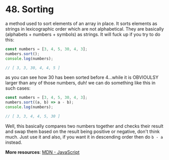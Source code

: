 # 48. Sorting
a method used to sort elements of an array in place. It sorts elements as strings in lexicographic order which are not alphabetical. They are basically (alphabets + numbers + symbols) as strings. It will fuck up if you try to do this:
```js
const numbers = [3, 4, 5, 30, 4, 3];
numbers.sort();
console.log(numbers);

// [ 3, 3, 30, 4, 4, 5 ]
```
as you can see how 30 has been sorted before 4...while it is OBVIOULSY larger than any of those numbers, duh!
we can do something like this in such cases:
```js
const numbers = [3, 4, 5, 30, 4, 3];
numbers.sort((a, b) => a - b);
console.log(numbers);

// [ 3, 3, 4, 4, 5, 30 ]
```
Well, this basically compares two numbers together and checks their result and swap them based on the result being positive or negative, don't think much. Just use it and also, if you want it in descending order then do `b - a` instead.

**More resources**: [MDN - JavaScript](https://developer.mozilla.org/en-US/docs/Web/JavaScript)